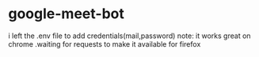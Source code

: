 # google-meet-bot
i left the .env file to add credentials(mail,password)
note:
it works great on chrome .waiting for requests to make it available for firefox 
